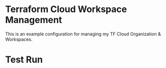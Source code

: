 # Terraform Cloud Workspace Management

This is an example configuration for managing my TF Cloud Organization & Workspaces.

# Test Run
